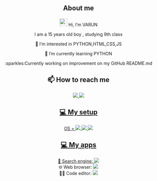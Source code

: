 ## <p align="center"> About me

<p align="center"> <img src="https://media.giphy.com/media/hvRJCLFzcasrR4ia7z/giphy.gif" width="25px"> Hi, I’m VARUN
<p align="center">I am a 15 years old boy , studying 9th class
<p align="center"> 👀 I’m interested in PYTHON,HTML,CSS,JS
<p align="center"> 🌱 I’m currently learning PYTHON
<p align="center">:sparkles:Currently working on improvement on my GitHub README.md

## <p align="center"> 📫 How to reach me  
  <p align="center">
  <a href="https://discord.com/Varun#2273"><img src="https://img.shields.io/badge/Varun2293-4285F4?logo=DISCORD&logoColor=white&style=for-the-badge">
  <a href="https://github.com/P-VARUN"><img src="https://img.shields.io/badge/GitHub-100000?style=for-the-badge&logo=github&logoColor=white">
    </p>
  
## <p align="center"> 💻 My setup
  <p align="center">
  OS = <a href="https://www.microsoft.com/en-in/windows/windows-10-specifications"><img src="https://img.shields.io/badge/windows_10-0078D6?logo=windows&logoColor=white&style=for-the-badge">
  <img src="https://img.shields.io/badge/intel-core%20i5%203rd GEN-%230071C5.svg?&style=for-the-badge&logo=intel&logoColor=white">
  <img src="https://img.shields.io/badge/RAM-8GB-%230071C5.svg?&style=for-the-badge&logoColor=white" />
</p>

## <p align="center"> 💻 My apps
  <p align="center">
  🔎 Search engine: <a href="https://www.google.com"><img src="https://img.shields.io/badge/GOOGLE-fff?style=for-the-badge&logo=GOOGLE&logoColor=black"></a>
  <br>
  🌐 Web browser: <a href="https://www.mozilla.org/en-US/firefox/new"><img src="https://img.shields.io/badge/FIREFOX-FF7139?logo=Firefox-Browser&logoColor=white&style=for-the-badge&color=FF7139"></a>
  <br>
  👨‍💻 Code editor: <a href="https://code.visualstudio.com"><img src="https://img.shields.io/badge/VS Code-0078D6?logo=visual-studio-code&logoColor=white&style=for-the-badge&color=0086D1"></a>
  </p>
